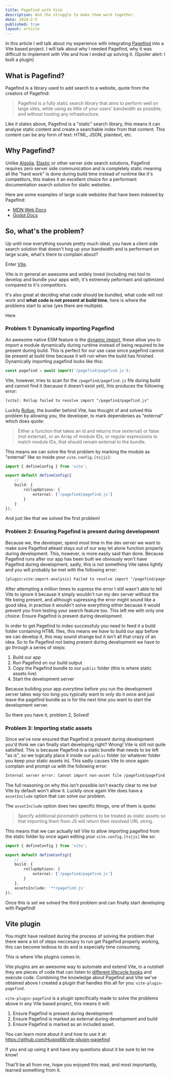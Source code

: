 ```yaml
---
title: Pagefind with Vite
description: And the struggle to make them work together.
date: 2024-2-5
published: true
layout: article
---
```


In this article I will talk about my experience with integrating [Pagefind](https://pagefind.app/) into a Vite based project. I will talk about why I needed Pagefind, why it was difficult to implement with Vite and how I ended up solving it.
(Spoiler alert: I built a plugin)

## What is Pagefind?

Pagefind is a library used to add search to a website, quote from the creators of Pagefind:

> Pagefind is a fully static search library that aims to perform well on large sites, while using as little of your users’ bandwidth as possible, and without hosting any infrastructure.

Like it states above, Pagefind is a "static" search library, this means it can analyse static content and create a searchable index from that content. This content can be any form of text: HTML, JSON, plaintext, etc.

## Why Pagefind?

Unlike [Algolia](https://www.algolia.com/), [Elastic](https://www.elastic.co/) or other server side search solutions, Pagefind requires zero server side communication and is completely static meaning all the "hard work" is done during build time instead of runtime like it's competitors, this makes it an excellent choice for a performant documentation search solution for static websites.

Here are some examples of large scale websites that have been indexed by Pagefind:

- [MDN Web Docs](https://mdn.pagefind.app/)
- [Godot Docs](https://godot.pagefind.app/)

## So, what's the problem?

Up until now everything sounds pretty much ideal, you have a client side search solution that doesn't hog up your bandwidth and is performant on large scale, what's there to complain about?

Enter [Vite](https://vitejs.dev/).

Vite is in general an awesome and widely loved (including me) tool to develop and bundle your apps with, it's extremely peformant and optimized compared to it's competitors.

It's also great at deciding what code should be bundled, what code will not work and **what code is not present at build time**, here is where the problems start to arise (yes there are multiple).

Here

### Problem 1: Dynamically importing Pagefind

An awesome native ESM feature is the [dynamic import](https://developer.mozilla.org/en-US/docs/Web/JavaScript/Reference/Operators/import), these allow you to import a module dynamically during runtime instead of being required to be present during build. This is perfect for our use case since pagefind cannot be present at build time because it will run when the build has finished.
Dynamically importing pagefind looks like this:

```ts
const pagefind = await import('/pagefind/pagefind.js');
```

Vite, however, tries to scan for the `/pagefind/pagefind.js` file during build and cannot find it (because it doesn't exist yet), this produces the following error:

```txt
[vite]: Rollup failed to resolve import "/pagefind/pagefind.js"
```

Luckily [Rollup](https://rollupjs.org/), the bundler behind Vite, has thought of and solved this problem by allowing you, the developer, to mark dependenies as "external" which does quote:

> Either a function that takes an id and returns true (external) or false (not external), or an Array of module IDs, or regular expressions to match module IDs, that should remain external to the bundle.

This means we can solve the first problem by marking the module as "external" like so inside your `vite.config.[ts|js]`:

```ts
import { defineConfig } from 'vite';

export default defineConfig({
	// ...
	build: {
		rollupOptions: {
			external: ['/pagefind/pagefind.js']
		}
	}
});
```

And just like that we solved the first problem!

### Problem 2: Ensuring Pagefind is present during development

Because we, the developer, spend most time in the dev server we want to make sure Pagefind atleast stays out of our way let alone function properly during development. This, however, is more easily said than done. Because Pagefind runs after our app has been built we obviously won't have Pagefind during development, sadly, this is not something Vite takes lightly and you will probably be met with the following error:

```txt
[plugin:vite:import-analysis] Failed to resolve import "/pagefind/pagefind.js" from "...". Does the file exist?
```

After attempting a million times to supress the error I still wasn't able to tell Vite to ignore it because it simply wouldn't run my dev server without the file being present, and although supressing the error might sound like a good idea, in practise it wouldn't solve everything either because it would prevent you from testing your search feature too. This left me with only one choice: Ensure Pagefind is present during development.

In order to get Pagefind to index successfuly you need to feed it a build folder containing HTML files, this means we _have_ to build our app before we can develop it, this may sound strange but it isn't all that crazy of an idea. So to fix Pagefind not being present during development we have to go through a series of steps:

1. Build our app
2. Run Pagefind on our build output
3. Copy the Pagefind bundle to our `public` folder (this is where static assets live)
4. Start the development server

Because building your app _everytime_ before you run the development server takes _way_ too long you typically want to only do it once and just leave the pagefind bundle as is for the next time you want to start the development server.

So there you have it, problem 2, Solved!

### Problem 3: Importing static assets

Since we've now ensured that Pagefind is present during development you'd think we can finally start developing right? Wrong! Vite is still not quite satisfied. This is because Pagefind is a static bundle that needs to be left "as is", so we logically place it inside our `public` folder (or whatever folder you keep your static assets in). This sadly causes Vite to once again complain and prompt us with the following error:

```txt
Internal server error: Cannot import non-asset file /pagefind/pagefind.js which is inside /public.
```

The full reasoning on why this isn't possible isn't exactly clear to me but Vite by default won't allow it. Luckily once again Vite does have a `assetInclude` option that can solve our problem.

The `assetInclude` option does two specific things, one of them is quote:

> Specify additional picomatch patterns to be treated as static assets so that importing them from JS will return their resolved URL string.

This means that we can actually tell Vite to allow importing pagefind from the static folder by once again editing your `vite.config.[ts|js]` like so:

```ts
import { defineConfig } from 'vite';

export default defineConfig({
	// ...
	build: {
		rollupOptions: {
			external: ['/pagefind/pagefind.js']
		}
	},
	assetsInclude: '**/pagefind.js'
});
```

Once this is set we solved the third problem and can finally start developing with Pagefind!

## Vite plugin

You might have realized during the process of solving the problem that there were a lot of steps neccesary to run get Pagefind properly working, this can become tedious to do and is especially time consuming.

This is where Vite plugins comes in.

Vite plugins are an awesome way to automate and extend Vite, in a nutshell they are pieces of code that can listen to [different lifecycle hooks](https://vitejs.dev/guide/api-plugin.html#universal-hooks) and execute code. Combining the knowledge about Pagefind and Vite we've obtained above I created a plugin that handles this all for you: `vite-plugin-pagefind`.

`vite-plugin-pagefind` is a plugin specifically made to solve the problems above in any Vite based project, this means it will:

1. Ensure Pagefind is present during development
2. Ensure Pagefind is marked as external during development and build
3. Ensure Pagefind is marked as an included asset.

You can learn more about it and how to use it at: https://github.com/Hugos68/vite-plugin-pagefind

If you end up using it and have any questions about it be sure to let me know!

That'll be all from me, hope you enjoyed this read, and most importantly, learned something from it.
